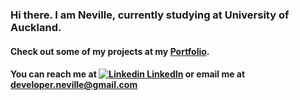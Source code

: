 ### Hi there. I am Neville, currently studying at University of Auckland.

#### Check out some of my projects at my [Portfolio](http://neville-loh.github.io).
#### You can reach me at [![Linkedin](https://i.stack.imgur.com/gVE0j.png) LinkedIn](https://www.linkedin.com/in/neville-loh/) or email me at developer.neville@gmail.com
<!--
**Neville-Loh/neville-loh** is a ✨ _special_ ✨ repository because its `README.md` (this file) appears on your GitHub profile.

Here are some ideas to get you started:

- 🔭 I’m currently working on ...
- 🌱 I’m currently learning ...
- 👯 I’m looking to collaborate on ...
- 🤔 I’m looking for help with ...
- 💬 Ask me about ...
- 📫 How to reach me: ...
- 😄 Pronouns: ...
- ⚡ Fun fact: ...
-->
